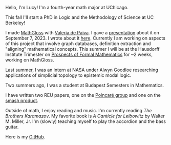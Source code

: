 Hello, I'm Lucy! I'm a fourth-year math major at UChicago. 

This fall I'll start a PhD in Logic and the Methodology of Science at UC Berkeley!

I made [MathGloss](https://mathgloss.github.io/MathGloss/) with [Valeria de Paiva](https://vcvpaiva.github.io). I gave a [presentation](https://europroofnet.github.io/cambridge-2023/#horowitz) about it on September 7, 2023. I wrote about it [here](https://arxiv.org/abs/2311.12649). Currently I am working on aspects of this project that involve graph databases, definition extraction and "aligning" mathematical concepts. This summer I will be at the Hausdorff Institute Trimester on [Prospects of Formal Mathematics](https://www.him-application.uni-bonn.de/programs/future-programs/future-trimester-programs/prospects-of-formal-mathematics/description/) for ~2 weeks, working on MathGloss.

Last summer, I was an intern at NASA under Alwyn Goodloe researching applications of simplicial topology to epistemic modal logic.

Two summers ago, I was a student at Budapest Semesters in Mathematics.

I have written two REU papers, one on the [Poincaré group](https://math.uchicago.edu/~may/REU2021/REUPapers/Horowitz.pdf) and one on the [smash product](https://math.uchicago.edu/~may/REU2022/REUPapers/Horowitz.pdf).

Outside of math, I enjoy reading and music. I'm currently reading _The Brothers Karamazov_. My favorite book is _A Canticle for Leibowitz_ by Walter M. Miller, Jr. I'm (slowly) teaching myself to play the accordion and the bass guitar.

Here is my [GitHub](https://github.com/lucyhorowitz).
